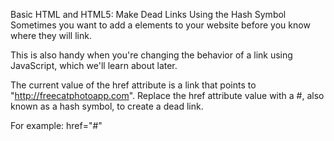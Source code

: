 Basic HTML and HTML5: Make Dead Links Using the Hash Symbol
Sometimes you want to add a elements to your website before you know where they will link.

This is also handy when you're changing the behavior of a link using JavaScript, which we'll learn about later.


The current value of the href attribute is a link that points to "http://freecatphotoapp.com". Replace the href attribute value with a #, also known as a hash symbol, to create a dead link.

For example: href="#"

```

```